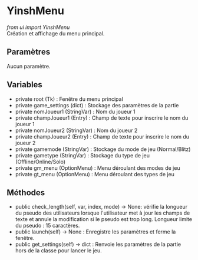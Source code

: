 # YinshMenu
*from ui import YinshMenu*<br>
Création et affichage du menu principal.
## Paramètres
Aucun paramètre.
## Variables
- private root (Tk) : Fenêtre du menu principal
- private game_settings (dict) : Stockage des paramètres de la partie
- private nomJoueur1 (StringVar) : Nom du joueur 1
- private champJoueur1 (Entry) : Champ de texte pour inscrire le nom du joueur 1
- private nomJoueur2 (StringVar) : Nom du joueur 2
- private champJoueur2 (Entry) : Champ de texte pour inscrire le nom du joueur 2
- private gamemode (StringVar) : Stockage du mode de jeu (Normal/Blitz)
- private gametype (StringVar) : Stockage du type de jeu (Offline/Online/Solo)
- private gm_menu (OptionMenu) : Menu déroulant des modes de jeu
- private gt_menu (OptionMenu) : Menu déroulant des types de jeu
## Méthodes
- public check_length(self, var, index, mode) -> None: vérifie la longueur du pseudo des utilisateurs lorsque l'utilisateur met à jour les champs de texte et annule la modification si le pseudo est trop long. Longueur limite du pseudo : 15 caractères.
- public launch(self) -> None :
Enregistre les paramètres et ferme la fenêtre.
- public get_settings(self) -> dict :
Renvoie les paramètres de la partie hors de la classe pour lancer le jeu.